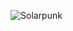 ![Solarpunk](https://user-images.githubusercontent.com/92198727/227756951-32bf25fb-145e-4f36-949b-edf80429bdef.jpg)

